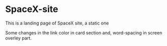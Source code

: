 # SpaceX-site
This is a landing page of SpaceX site, a static one

Some changes in the link color in card section and, word-spacing in screen overley part.
